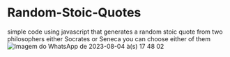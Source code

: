 # Random-Stoic-Quotes
simple code using javascript that generates a random stoic quote from two philosophers either Socrates or Seneca you can choose either of them
![Imagem do WhatsApp de 2023-08-04 à(s) 17 48 02](https://github.com/gabrieldcjs/Random-Stoic-Quotes/assets/112210864/f3dc2486-aaad-4f05-8d11-974742a8d67e)
